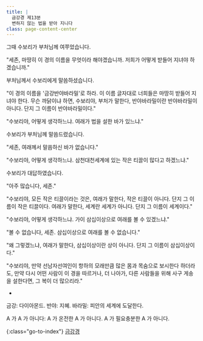 ```yaml
---
title: |
  금강경 제13분
  변하지 않는 법을 받아 지니다
class: page-content-center
---
```


그때 수보리가 부처님께 여쭈었습니다.

"세존, 마땅히 이 경의 이름을 무엇이라 해야겠습니까.
저희가 어떻게 받들어 지녀야 하겠습니까."

부처님께서 수보리에게 말씀하셨습니다.

"이 경의 이름을 '금강반야바라밀'로 하라.
이 이름 글자대로 너희들은 마땅히 받들어 지녀야 한다.
무슨 까닭이냐 하면, 수보리야, 부처가 말한다,
반야바라밀이란 반야바라밀이 아니다.
단지 그 이름이 반야바라밀이다."

"수보리야, 어떻게 생각하느냐.
여래가 법을 설한 바가 있느냐."

수보리가 부처님께 말씀드렸습니다.

"세존, 여래께서 말씀하신 바가 없습니다."

"수보리야, 어떻게 생각하느냐.
삼천대천세계에 있는 작은 티끌이 많다고 하겠느냐."

수보리가 대답하였습니다.

"아주 많습니다, 세존."

"수보리야, 모든 작은 티끌이라는 것은, 여래가 말한다, 작은 티끌이 아니다.
단지 그 이름이 작은 티끌이다.
여래가 말한다, 세계란 세계가 아니다.
단지 그 이름이 세계이다."

"수보리야, 어떻게 생각하느냐.
가이 삼십이상으로 여래를 볼 수 있겠느냐."

"볼 수 없습니다, 세존.
삼십이상으로 여래를 볼 수 없습니다."

"왜 그렇겠느냐, 여래가 말한다,
삼십이상이란 상이 아니다.
단지 그 이름이 삼십이상이다."

"수보리야, 만약 선남자선여인이
항하의 모래만큼 많은 몸과 목숨으로 보시한다 하더라도,
만약 다시 어떤 사람이 이 경을 따르거나,
더 나아가, 다른 사람들을 위해 사구 게송을 설한다면,
그 복이 더 많으리라."

*

금강: 다이아몬드.
반야: 지혜.
바라밀: 피안의 세계에 도달한다.

A 가 A 가 아니다: A 가 온전한 A 가 아니다. A 가 필요충분한 A 가 아니다.

{:class="go-to-index"}
[금강경](index)